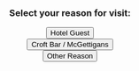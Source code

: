 <html lang="en">
<head>
  <meta charset="utf-8">
  <meta name="viewport" content="width=device-width, initial-scale=1, shrink-to-fit=no">
  <link rel="stylesheet" href="https://cdn.jsdelivr.net/npm/bootstrap@4.3.1/dist/css/bootstrap.min.css" integrity="sha384-ggOyR0iXCbMQv3Xipma34MD+dH/1fQ784/j6cY/iJTQUOhcWr7x9JvoRxT2MZw1T" crossorigin="anonymous">
  <style>
    /* Center the selection screen */
    #initialSelection {
      display: flex;
      flex-direction: column;
      align-items: center;
      justify-content: center;
      height: 100vh;
    }
    .hidden {
      display: none; /* Hides elements with this class */
    }
  </style>

  <script>
    function showForm(reason) {
      // Hide the initial selection screen and show the form container
      document.getElementById('initialSelection').classList.add('hidden');
      document.getElementById('formContainer').classList.remove('hidden');

      // Show specific fields based on the reason selected
      document.getElementById('GUEST-INFO').style.display = reason === 'guest' ? 'block' : 'none';
      document.getElementById('remarksSection').style.display = reason === 'other' ? 'block' : 'none';

      // Display the "Change Reason" button
      document.getElementById('changeReason').classList.remove('hidden');
    }

    function changeReason() {
      // Reset form visibility and hide fields
      document.getElementById('formContainer').classList.add('hidden');
      document.getElementById('initialSelection').classList.remove('hidden');
      
      // Hide any specific sections within the form
      document.getElementById('GUEST-INFO').style.display = 'none';
      document.getElementById('remarksSection').style.display = 'none';

      // Hide the "Change Reason" button
      document.getElementById('changeReason').classList.add('hidden');
    }
  </script>
</head>

<body>
  <!-- Initial Selection Screen -->
  <div id="initialSelection">
    <h3>Select your reason for visit:</h3>
    <button class="btn btn-primary btn-lg my-2" onclick="showForm('guest')">Hotel Guest</button>
    <button class="btn btn-primary btn-lg my-2" onclick="showForm('croft')">Croft Bar / McGettigans</button>
    <button class="btn btn-primary btn-lg my-2" onclick="showForm('other')">Other Reason</button>
  </div>

  <!-- Form Container (Initially Hidden) -->
  <div id="formContainer" class="hidden">
    <form action="https://api.sheetmonkey.io/form/iQMYhHKk257VGevi81mAqL" method="post" class="needs-validation" novalidate>
      
      <div class="form-group">
        <label for="NAME">*Your Name:</label>
        <input type="text" id="NAME" name="NAME" class="form-control" autocomplete="off" onkeyup="this.value = this.value.toUpperCase();" required>
      </div>

      <div class="form-group">
        <label for="CAR-REGISTRATION">*Car Registration / License Plate:</label>
        <input type="text" id="CAR-REGISTRATION" name="CAR-REGISTRATION" class="form-control" autocomplete="off" onkeyup="this.value = this.value.toUpperCase();" required>
      </div>

      <!-- Guest Info for "Hotel Guest" -->
      <div id="GUEST-INFO" class="hidden">
        <div class="form-group row">
          <label for="ROOM" class="col-sm-5">*Room Number:</label>
          <label for="CHECK-OUT" class="col-sm-5" style="margin-left:40px">*Check-Out Date:</label>
        </div>
        <div class="form-group row">
          <input type="number" min="80" max="5118" id="ROOM" name="ROOM" class="form-control col-sm-5" autocomplete="off">
          <input type="date" id="CHECK-OUT" name="CHECK-OUT" class="form-control col-sm-5" style="margin-left:30px" autocomplete="off">
        </div>
      </div>

      <!-- Remarks for "Other Reason" -->
      <div class="form-group hidden" id="remarksSection">
        <label for="OBSERVATIONS">Remarks (Optional):</label>
        <input type="text" id="OBSERVATIONS" name="OBSERVATIONS" class="form-control" autocomplete="off" style="text-transform: capitalize;">
      </div>

      <!-- Confirmation Checkbox -->
      <div class="row g-2" style="margin-bottom:1rem">          
        <input class="form-check-input" type="checkbox" id="CONFIRMED" name="CONFIRMED" value="Yes" style="margin-left:15px" checked required>
        <label class="form-check-label col-md-11" for="CONFIRMED" style="margin-left:20px">
          I confirm that the vehicle registration information provided above is accurate. Any inaccuracies may result in unauthorized parking and my vehicle being clamped.
        </label>
      </div>

      <p style="margin-left:15px">By submitting, you agree to the terms stated above.</p>

      <!-- Submit Button -->
      <button type="button" class="btn btn-primary btn-lg btn-block" data-toggle="modal" data-target="#submitModal" onclick="submitText()">
        SUBMIT
      </button>

      <!-- Modal -->
      <div class="modal fade" id="submitModal">
        <div class="modal-dialog">
          <div class="modal-content">
            <div class="modal-header">
              <h4 class="modal-title" id="submitModalLabel">Please confirm your information!</h4>
              <button type="button" class="close" data-dismiss="modal" aria-label="Close">
                <span aria-hidden="true">&times;</span>
              </button>
            </div>
            <div class="modal-body" id="bodyModal"></div>
            <div class="modal-footer">
              <button type="button" class="btn btn-secondary btn-lg" data-dismiss="modal">Back</button>
              <button type="submit" class="btn btn-primary btn-lg">Confirm & Save</button>
            </div>
          </div>
        </div>
      </div>
    </form>
    <!-- "Change Reason" Button -->
    <button id="changeReason" class="btn btn-link hidden" onclick="changeReason()">Change Reason</button>
  </div>

  <!-- jQuery, Popper, and Bootstrap JS -->
  <script src="https://code.jquery.com/jquery-3.3.1.slim.min.js" crossorigin="anonymous"></script>
  <script src="https://cdn.jsdelivr.net/npm/popper.js@1.14.7/dist/umd/popper.min.js" crossorigin="anonymous"></script>
  <script src="https://cdn.jsdelivr.net/npm/bootstrap@4.3.1/dist/js/bootstrap.min.js" crossorigin="anonymous"></script>
</body>
</html>


<script>

//add info to modal
function submitText(){     
  jQuery("input[name='REASON']").each(function() {
  console.log( this.value + ":" + this.checked );
    if(this.checked){
      if(this.value === 'guest'){
        var html="Car Registration: <div class='font-weight-bold'>"+$("#CAR-REGISTRATION").val() + "</div>"
                  +"<br>Check-Out Date: <div class='font-weight-bold'>"+$("#CHECK-OUT").val() + "</div>";
        $("#bodyModal").html(html);
      }
      else{
        var html="Name: <div class='font-weight-bold'>"+$("#NAME").val() + "</div>"
                  +"<br>Car Registration: <div class='font-weight-bold'>"+$("#CAR-REGISTRATION").val() + "</div>"
                  +"<br>Remarks: <div class='font-weight-bold'>"+$("#OBSERVATIONS").val() + "</div>";
        $("#bodyModal").html(html);
      }
    }
  });
}

//JavaScript for disabling form submissions if there are invalid fields
(function () {
  'use strict'

  // Fetch all the forms we want to apply custom Bootstrap validation styles to
  var forms = document.querySelectorAll('.needs-validation')

  // Loop over them and prevent submission
  Array.prototype.slice.call(forms)
    .forEach(function (form) {
      form.addEventListener('submit', function (event) {
        if (!form.checkValidity()) {
          event.preventDefault()
          event.stopPropagation()
        }

        form.classList.add('was-validated')
      }, false)
    })
})()
</script>
